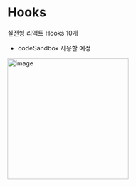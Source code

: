 # Hooks
실전형 리액트 Hooks 10개

- codeSandbox 사용할 예정
<img width="272" alt="image" src="https://github.com/Youngju-Jang/Hooks/assets/77484084/04ce1070-dcc0-4367-80ab-4b50488a8750">
